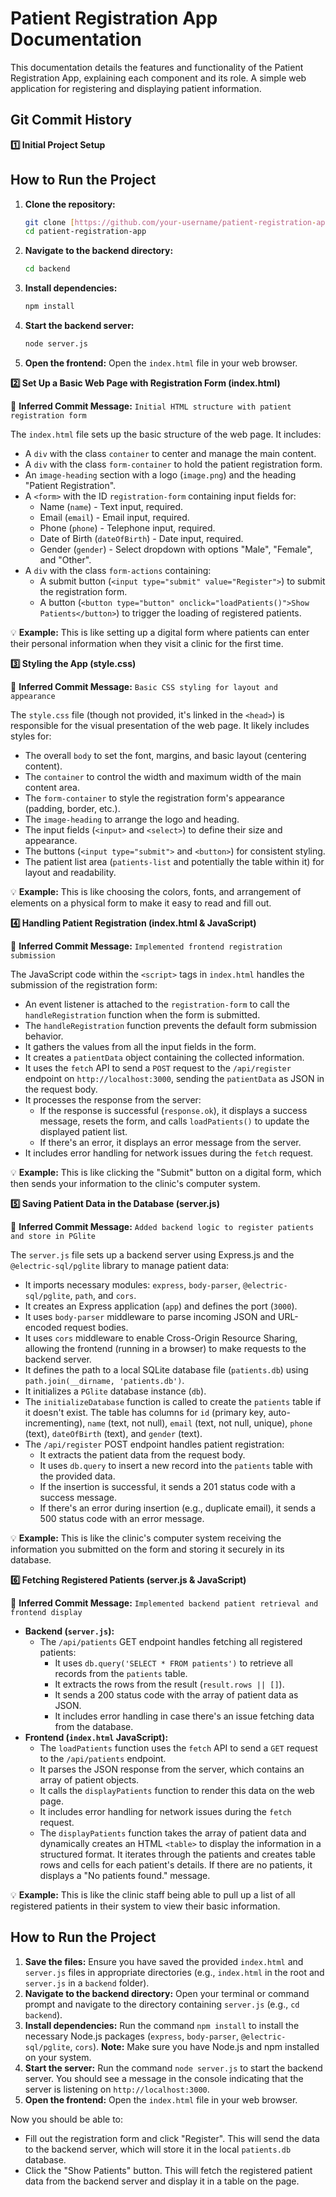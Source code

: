 # Patient Registration App Documentation

This documentation details the features and functionality of the Patient Registration App, explaining each component and its role.
A simple web application for registering and displaying patient information.

## Git Commit History

**1️⃣ Initial Project Setup**

## How to Run the Project

1.  **Clone the repository:**
    ```bash
    git clone [https://github.com/your-username/patient-registration-app.git](https://github.com/your-username/patient-registration-app.git)
    cd patient-registration-app
    ```
2.  **Navigate to the backend directory:**
    ```bash
    cd backend
    ```
3.  **Install dependencies:**
    ```bash
    npm install
    ```
4.  **Start the backend server:**
    ```bash
    node server.js
    ```
5.  **Open the frontend:** Open the `index.html` file in your web browser.


**2️⃣ Set Up a Basic Web Page with Registration Form (index.html)**

📌 **Inferred Commit Message:** `Initial HTML structure with patient registration form`

The `index.html` file sets up the basic structure of the web page. It includes:

* A `div` with the class `container` to center and manage the main content.
* A `div` with the class `form-container` to hold the patient registration form.
* An `image-heading` section with a logo (`image.png`) and the heading "Patient Registration".
* A `<form>` with the ID `registration-form` containing input fields for:
    * Name (`name`) - Text input, required.
    * Email (`email`) - Email input, required.
    * Phone (`phone`) - Telephone input, required.
    * Date of Birth (`dateOfBirth`) - Date input, required.
    * Gender (`gender`) - Select dropdown with options "Male", "Female", and "Other".
* A `div` with the class `form-actions` containing:
    * A submit button (`<input type="submit" value="Register">`) to submit the registration form.
    * A button (`<button type="button" onclick="loadPatients()">Show Patients</button>`) to trigger the loading of registered patients.

💡 **Example:** This is like setting up a digital form where patients can enter their personal information when they visit a clinic for the first time.

**3️⃣ Styling the App (style.css)**

📌 **Inferred Commit Message:** `Basic CSS styling for layout and appearance`

The `style.css` file (though not provided, it's linked in the `<head>`) is responsible for the visual presentation of the web page. It likely includes styles for:

* The overall `body` to set the font, margins, and basic layout (centering content).
* The `container` to control the width and maximum width of the main content area.
* The `form-container` to style the registration form's appearance (padding, border, etc.).
* The `image-heading` to arrange the logo and heading.
* The input fields (`<input>` and `<select>`) to define their size and appearance.
* The buttons (`<input type="submit">` and `<button>`) for consistent styling.
* The patient list area (`patients-list` and potentially the table within it) for layout and readability.

💡 **Example:** This is like choosing the colors, fonts, and arrangement of elements on a physical form to make it easy to read and fill out.

**4️⃣ Handling Patient Registration (index.html & JavaScript)**

📌 **Inferred Commit Message:** `Implemented frontend registration submission`

The JavaScript code within the `<script>` tags in `index.html` handles the submission of the registration form:

* An event listener is attached to the `registration-form` to call the `handleRegistration` function when the form is submitted.
* The `handleRegistration` function prevents the default form submission behavior.
* It gathers the values from all the input fields in the form.
* It creates a `patientData` object containing the collected information.
* It uses the `fetch` API to send a `POST` request to the `/api/register` endpoint on `http://localhost:3000`, sending the `patientData` as JSON in the request body.
* It processes the response from the server:
    * If the response is successful (`response.ok`), it displays a success message, resets the form, and calls `loadPatients()` to update the displayed patient list.
    * If there's an error, it displays an error message from the server.
* It includes error handling for network issues during the `fetch` request.

💡 **Example:** This is like clicking the "Submit" button on a digital form, which then sends your information to the clinic's computer system.

**5️⃣ Saving Patient Data in the Database (server.js)**

📌 **Inferred Commit Message:** `Added backend logic to register patients and store in PGlite`

The `server.js` file sets up a backend server using Express.js and the `@electric-sql/pglite` library to manage patient data:

* It imports necessary modules: `express`, `body-parser`, `@electric-sql/pglite`, `path`, and `cors`.
* It creates an Express application (`app`) and defines the port (`3000`).
* It uses `body-parser` middleware to parse incoming JSON and URL-encoded request bodies.
* It uses `cors` middleware to enable Cross-Origin Resource Sharing, allowing the frontend (running in a browser) to make requests to the backend server.
* It defines the path to a local SQLite database file (`patients.db`) using `path.join(__dirname, 'patients.db')`.
* It initializes a `PGlite` database instance (`db`).
* The `initializeDatabase` function is called to create the `patients` table if it doesn't exist. The table has columns for `id` (primary key, auto-incrementing), `name` (text, not null), `email` (text, not null, unique), `phone` (text), `dateOfBirth` (text), and `gender` (text).
* The `/api/register` POST endpoint handles patient registration:
    * It extracts the patient data from the request body.
    * It uses `db.query` to insert a new record into the `patients` table with the provided data.
    * If the insertion is successful, it sends a 201 status code with a success message.
    * If there's an error during insertion (e.g., duplicate email), it sends a 500 status code with an error message.

💡 **Example:** This is like the clinic's computer system receiving the information you submitted on the form and storing it securely in its database.

**6️⃣ Fetching Registered Patients (server.js & JavaScript)**

📌 **Inferred Commit Message:** `Implemented backend patient retrieval and frontend display`

* **Backend (`server.js`):**
    * The `/api/patients` GET endpoint handles fetching all registered patients:
        * It uses `db.query('SELECT * FROM patients')` to retrieve all records from the `patients` table.
        * It extracts the rows from the result (`result.rows || []`).
        * It sends a 200 status code with the array of patient data as JSON.
        * It includes error handling in case there's an issue fetching data from the database.
* **Frontend (`index.html` JavaScript):**
    * The `loadPatients` function uses the `fetch` API to send a `GET` request to the `/api/patients` endpoint.
    * It parses the JSON response from the server, which contains an array of patient objects.
    * It calls the `displayPatients` function to render this data on the web page.
    * It includes error handling for network issues during the `fetch` request.
    * The `displayPatients` function takes the array of patient data and dynamically creates an HTML `<table>` to display the information in a structured format. It iterates through the patients and creates table rows and cells for each patient's details. If there are no patients, it displays a "No patients found." message.

💡 **Example:** This is like the clinic staff being able to pull up a list of all registered patients in their system to view their basic information.

## How to Run the Project

1.  **Save the files:** Ensure you have saved the provided `index.html` and `server.js` files in appropriate directories (e.g., `index.html` in the root and `server.js` in a `backend` folder).
2.  **Navigate to the backend directory:** Open your terminal or command prompt and navigate to the directory containing `server.js` (e.g., `cd backend`).
3.  **Install dependencies:** Run the command `npm install` to install the necessary Node.js packages (`express`, `body-parser`, `@electric-sql/pglite`, `cors`). **Note:** Make sure you have Node.js and npm installed on your system.
4.  **Start the server:** Run the command `node server.js` to start the backend server. You should see a message in the console indicating that the server is listening on `http://localhost:3000`.
5.  **Open the frontend:** Open the `index.html` file in your web browser.

Now you should be able to:

* Fill out the registration form and click "Register". This will send the data to the backend server, which will store it in the local `patients.db` database.
* Click the "Show Patients" button. This will fetch the registered patient data from the backend server and display it in a table on the page.
